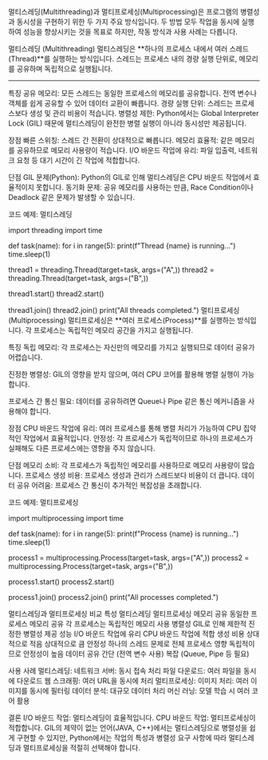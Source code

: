멀티스레딩(Multithreading)과 멀티프로세싱(Multiprocessing)은 프로그램의 병렬성과 동시성을 구현하기 위한 두 가지 주요 방식입니다. 두 방법 모두 작업을 동시에 실행하여 성능을 향상시키는 것을 목표로 하지만, 작동 방식과 사용 사례는 다릅니다.

멀티스레딩 (Multithreading)
멀티스레딩은 **하나의 프로세스 내에서 여러 스레드(Thread)**를 실행하는 방식입니다. 스레드는 프로세스 내의 경량 실행 단위로, 메모리를 공유하며 독립적으로 실행됩니다.

<hr>

특징
공유 메모리:
모든 스레드는 동일한 프로세스의 메모리를 공유합니다.
전역 변수나 객체를 쉽게 공유할 수 있어 데이터 교환이 빠릅니다.
경량 실행 단위:
스레드는 프로세스보다 생성 및 관리 비용이 적습니다.
병렬성 제한:
Python에서는 Global Interpreter Lock (GIL) 때문에 멀티스레딩이 완전한 병렬 실행이 아니라 동시성만 제공됩니다.

장점
빠른 스위칭: 스레드 간 전환이 상대적으로 빠릅니다.
메모리 효율적: 같은 메모리를 공유하므로 메모리 사용량이 적습니다.
I/O 바운드 작업에 유리: 파일 입출력, 네트워크 요청 등 대기 시간이 긴 작업에 적합합니다.

단점
GIL 문제(Python): Python의 GIL로 인해 멀티스레딩은 CPU 바운드 작업에서 효율적이지 못합니다.
동기화 문제: 공유 메모리를 사용하는 만큼, Race Condition이나 Deadlock 같은 문제가 발생할 수 있습니다.

코드 예제: 멀티스레딩

import threading
import time

def task(name):
    for i in range(5):
        print(f"Thread {name} is running...")
        time.sleep(1)

thread1 = threading.Thread(target=task, args=("A",))
thread2 = threading.Thread(target=task, args=("B",))

thread1.start()
thread2.start()

thread1.join()
thread2.join()
print("All threads completed.")
멀티프로세싱 (Multiprocessing)
멀티프로세싱은 **여러 프로세스(Process)**를 실행하는 방식입니다. 각 프로세스는 독립적인 메모리 공간을 가지고 실행됩니다.

특징
독립 메모리:
각 프로세스는 자신만의 메모리를 가지고 실행되므로 데이터 공유가 어렵습니다.

진정한 병렬성:
GIL의 영향을 받지 않으며, 여러 CPU 코어를 활용해 병렬 실행이 가능합니다.

프로세스 간 통신 필요:
데이터를 공유하려면 Queue나 Pipe 같은 통신 메커니즘을 사용해야 합니다.

장점
CPU 바운드 작업에 유리: 여러 프로세스를 통해 병렬 처리가 가능하여 CPU 집약적인 작업에서 효율적입니다.
안정성: 각 프로세스가 독립적이므로 하나의 프로세스가 실패해도 다른 프로세스에는 영향을 주지 않습니다.

단점
메모리 소비: 각 프로세스가 독립적인 메모리를 사용하므로 메모리 사용량이 많습니다.
프로세스 생성 비용: 프로세스 생성과 관리가 스레드보다 비용이 더 큽니다.
데이터 공유 어려움: 프로세스 간 통신이 추가적인 복잡성을 초래합니다.

코드 예제: 멀티프로세싱

import multiprocessing
import time

def task(name):
    for i in range(5):
        print(f"Process {name} is running...")
        time.sleep(1)

process1 = multiprocessing.Process(target=task, args=("A",))
process2 = multiprocessing.Process(target=task, args=("B",))

process1.start()
process2.start()

process1.join()
process2.join()
print("All processes completed.")

멀티스레딩과 멀티프로세싱 비교
특성	멀티스레딩	멀티프로세싱
메모리 공유	동일한 프로세스 메모리 공유	각 프로세스는 독립적인 메모리 사용
병렬성	GIL로 인해 제한적	진정한 병렬성 제공
성능	I/O 바운드 작업에 유리	CPU 바운드 작업에 적합
생성 비용	상대적으로 적음	상대적으로 큼
안정성	하나의 스레드 문제로 전체 프로세스 영향	독립적이므로 안정성이 높음
데이터 공유	간단 (전역 변수 사용)	복잡 (Queue, Pipe 등 필요)

사용 사례
멀티스레딩:
네트워크 서버: 동시 접속 처리
파일 다운로드: 여러 파일을 동시에 다운로드
웹 스크래핑: 여러 URL을 동시에 처리
멀티프로세싱:
이미지 처리: 여러 이미지를 동시에 필터링
데이터 분석: 대규모 데이터 처리
머신 러닝: 모델 학습 시 여러 코어 활용

결론
I/O 바운드 작업: 멀티스레딩이 효율적입니다.
CPU 바운드 작업: 멀티프로세싱이 적합합니다.
GIL의 제약이 없는 언어(JAVA, C++)에서는 멀티스레딩으로 병렬성을 쉽게 구현할 수 있지만, Python에서는 작업의 특성과 병렬성 요구 사항에 따라 멀티스레딩과 멀티프로세싱을 적절히 선택해야 합니다.

